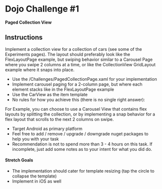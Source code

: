 # Dojo Challenge #1

**Paged Collection View**

## Instructions﻿

Implement a collection view for a collection of cars (see some of the Experiments pages). The layout should preferably look like the FlexLayoutPage example, but swiping behavior similar to a Carousel Page where you swipe 2 columns at a time, or like the CollectionView GridLayout example where it snaps into place.

- Use the /Challenges/PagedCollectionPage.xaml for your implementation
- Implement carousel paging for a 2-column page, but where each element stacks like in the FlexLayoutPage example
- Use the CarView as the item template
- No rules for how you achieve this (there is no single right answer):

For Example, you can choose to use a Carousel View that contains flex layouts by splitting the collection,	or by implementing a snap behavior for a flex layout that scrolls to the next 2 columns on swipe.

- Target Android as primary platform
- Feel free to add / remove / upgrade / downgrade nuget packages to help you with your task
- Recommendation is not to spend more than 3 - 4 hours on this task. If incomplete, just add some notes as to your intent for what you did do.

#### Stretch Goals

- The implementation should cater for template resizing (tap the circle to collapse the template)
- Implement in iOS as well



